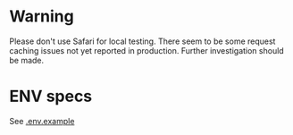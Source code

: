 # Warning

Please don't use Safari for local testing. There seem to be some request caching issues not yet reported in production. Further investigation should be made.

# ENV specs

See [.env.example](./.env.example)
